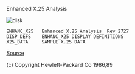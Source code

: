 Enhanced X.25 Analysis

![disk](4952A_Discs-18266-16002.jpg)

```
ENHANC_X25   Enhanced X.25 Analysis  Rev 2727
DISP_DEFS    ENHANC_X25 DISPLAY DEFINITIONS  
X25_DATA     SAMPLE X.25 DATA                
```

[Source](http://www.hpmuseum.net/display_item.php?sw=589)

(c) Copyright Hewlett-Packard Co 1986,89
